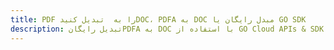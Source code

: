 ---title: PDF را به  تبدیل کنیدDOC، PDFA به DOC مبدل رایگان یا GO SDKdescription: تبدیل رایگانPDFA به DOC با استفاده از GO Cloud APIs & SDK همچنین اسناد PDF را در Cloud ایجاد، ویرایش و رندر کنید.---